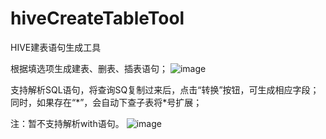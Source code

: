 # hiveCreateTableTool
HIVE建表语句生成工具

根据填选项生成建表、删表、插表语句；
![image](https://user-images.githubusercontent.com/44423151/211314932-573cffe1-444a-44fb-b074-839d91fdacb1.png)

支持解析SQL语句，将查询SQ复制过来后，点击“转换”按钮，可生成相应字段；同时，如果存在“\*”，会自动下查子表将\*号扩展；

注：暂不支持解析with语句。
![image](https://user-images.githubusercontent.com/44423151/211315141-79763f22-f287-4570-83d5-543e1e3c0bd9.png)
